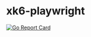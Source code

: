 # xk6-playwright
[![Go Report Card](https://goreportcard.com/badge/github.com/nicholasvuono/xk6-playwright)](https://goreportcard.com/report/github.com/nicholasvuono/xk6-playwright)

